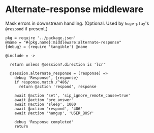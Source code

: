 Alternate-response middleware
=============================

Mask errors in downstream handling. (Optional. Used by `huge-play`'s `@respond` if present.)

    pkg = require '../package.json'
    @name = "#{pkg.name}:middleware:alternate-response"
    {debug} = (require 'tangible') @name

    @include = ->

      return unless @session?.direction is 'lcr'

      @session.alternate_response = (response) =>
        debug 'Response', {response}
        if response.match /^486/
          return @action 'respond', response

        await @action 'set', 'sip_ignore_remote_cause=true'
        await @action 'pre_answer'
        await @action 'sleep', 1000
        await @action 'respond', '486'
        await @action 'hangup', 'USER_BUSY'

        debug 'Response completed'
        return
